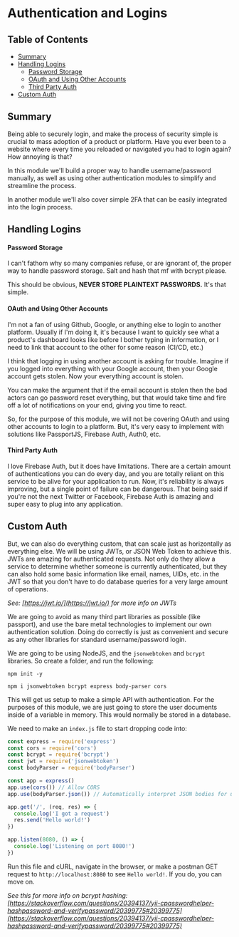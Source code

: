 # Authentication and Logins <!-- omit in toc -->

## Table of Contents <!-- omit in toc -->
- [Summary](#summary)
- [Handling Logins](#handling-logins)
    - [Password Storage](#password-storage)
    - [OAuth and Using Other Accounts](#oauth-and-using-other-accounts)
    - [Third Party Auth](#third-party-auth)
- [Custom Auth](#custom-auth)

## Summary

Being able to securely login, and make the process of security simple is crucial to mass adoption of a product or platform. Have you ever been to a website where every time you reloaded or navigated you had to login again? How annoying is that?

In this module we'll build a proper way to handle username/password manually, as well as using other authentication modules to simplify and streamline the process.

In another module we'll also cover simple 2FA that can be easily integrated into the login process.

## Handling Logins

#### Password Storage

I can't fathom why so many companies refuse, or are ignorant of, the proper way to handle password storage. Salt and hash that mf with bcrypt please.

This should be obvious, **NEVER STORE PLAINTEXT PASSWORDS.** It's that simple.

#### OAuth and Using Other Accounts

I'm not a fan of using Github, Google, or anything else to login to another platform. Usually if I'm doing it, it's because I want to quickly see what a product's dashboard looks like before I bother typing in information, or I need to link that account to the other for some reason (CI/CD, etc.)

I think that logging in using another account is asking for trouble. Imagine if you logged into everything with your Google account, then your Google account gets stolen. Now your everything account is stolen.

You can make the argument that if the email account is stolen then the bad actors can go password reset everything, but that would take time and fire off a lot of notifications on your end, giving you time to react.

So, for the purpose of this module, we will not be covering OAuth and using other accounts to login to a platform. But, it's very easy to implement with solutions like PassportJS, Firebase Auth, Auth0, etc.

#### Third Party Auth

I love Firebase Auth, but it does have limitations. There are a certain amount of authentications you can do every day, and you are totally reliant on this service to be alive for your application to run. Now, it's reliability is always improving, but a single point of failure can be dangerous. That being said if you're not the next Twitter or Facebook, Firebase Auth is amazing and super easy to plug into any application.

## Custom Auth

But, we can also do everything custom, that can scale just as horizontally as everything else. We will be using JWTs, or JSON Web Token to achieve this. JWTs are amazing for authenticated requests. Not only do they allow a service to determine whether someone is currently authenticated, but they can also hold some basic information like email, names, UIDs, etc. in the JWT so that you don't have to do database queries for a very large amount of operations.

*See: [https://jwt.io/](https://jwt.io/) for more info on JWTs*

We are going to avoid as many third part libraries as possible (like passport), and use the bare metal technologies to implement our own authentication solution. Doing do correctly is just as convenient and secure as any other libraries for standard username/password login.

We are going to be using NodeJS, and the `jsonwebtoken` and `bcrypt` libraries. So create a folder, and run the following:

```
npm init -y

npm i jsonwebtoken bcrypt express body-parser cors
```

This will get us setup to make a simple API with authentication. For the purposes of this module, we are just going to store the user documents inside of a variable in memory. This would normally be stored in a database.

We need to make an `index.js` file to start dropping code into:

```js
const express = require('express')
const cors = require('cors')
const bcrypt = require('bcrypt')
const jwt = require('jsonwebtoken')
const bodyParser = require('bodyParser')

const app = express()
app.use(cors()) // Allow CORS
app.use(bodyParser.json()) // Automatically interpret JSON bodies for us

app.get('/', (req, res) => {
  console.log('I got a request')
  res.send('Hello world!')
})

app.listen(8080, () => {
  console.log('Listening on port 8080!')
})
```

Run this file and cURL, navigate in the browser, or make a postman GET request to `http://localhost:8080` to see `Hello world!`. If you do, you can move on.

*See this for more info on bcrypt hashing: [https://stackoverflow.com/questions/20394137/yii-cpasswordhelper-hashpassword-and-verifypassword/20399775#20399775](https://stackoverflow.com/questions/20394137/yii-cpasswordhelper-hashpassword-and-verifypassword/20399775#20399775)*
